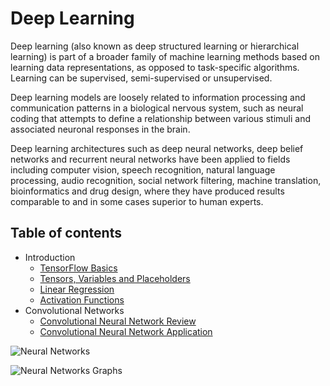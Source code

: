 # Deep Learning

Deep learning (also known as deep structured
learning or hierarchical learning) is part of
a broader family of machine learning methods
based on learning data representations, as opposed
to task-specific algorithms. Learning can be
supervised, semi-supervised or unsupervised.

Deep learning models are loosely related to information
processing and communication patterns in a biological
nervous system, such as neural coding that attempts
to define a relationship between various stimuli 
and associated neuronal responses in the brain.

Deep learning architectures such as deep neural
networks, deep belief networks and recurrent 
neural networks have been applied to fields
including computer vision, speech recognition,
natural language processing, audio recognition, 
social network filtering, machine translation, 
bioinformatics and drug design, where they have 
produced results comparable to and in some cases 
superior to human experts.

## Table of contents
* Introduction
   * [TensorFlow Basics](Introduction/TensorFlow%20Basics/TensorFlowBasics.py)
   * [Tensors, Variables and Placeholders](Introduction/Tensors%2C%20Variables%20and%20Placeholders/TensorsVariablesPlaceholders.ipynb)
   * [Linear Regression](Introduction/Linear%20Regression/LinearRegression.ipynb)
   * [Activation Functions](Introduction/Activation%20Functions/ActivationFunctions.ipynb)
* Convolutional Networks  
   * [Convolutional Neural Network Review](Convolutional%20Networks/Convolutions/ConvolutionalNeuralNetworkReview.ipynb)
   * [Convolutional Neural Network Application](Convolutional%20Networks/CNN%20Application/CNN-Applications.ipynb)

![Neural Networks](https://cdn-images-1.medium.com/max/2000/1*gccuMDV8fXjcvz1RSk4kgQ.png "Neural Networks")

![Neural Networks Graphs](https://cdn-images-1.medium.com/max/1600/1*hdcEBE3zH8bRCj_gyIQC9Q.png "Neural Networks Graphs")
